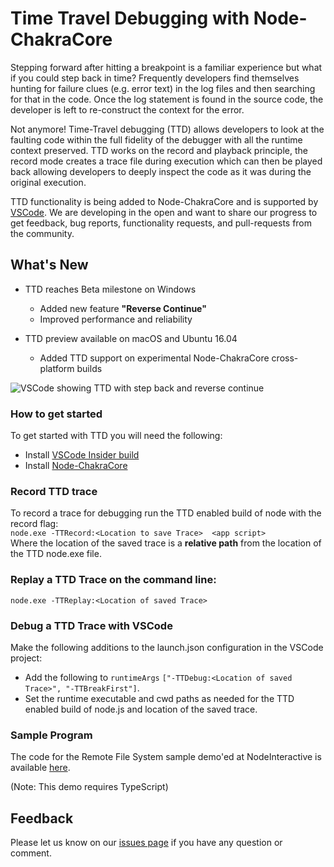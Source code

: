 # Time Travel Debugging with Node-ChakraCore

Stepping forward after hitting a breakpoint is a familiar experience but what 
if you could step back in time?  Frequently developers find themselves hunting 
for failure clues (e.g. error text) in the log files and then searching for 
that in the code.  Once the log statement is found in the source code, the 
developer is left to re-construct the context for the error.  

Not anymore!  Time-Travel debugging (TTD) allows developers to look at the 
faulting code within the full fidelity of the debugger with all the runtime 
context preserved.  TTD works on the record and playback principle, the record 
mode creates a trace file during execution which can then be played back 
allowing developers to deeply inspect the code as it was during the original 
execution. 

TTD functionality is being added to Node-ChakraCore and is supported by [VSCode](https://aka.ms/vscode-insider). 
We are developing in the open and want to share our progress to get feedback,
bug reports, functionality requests, and pull-requests from the community. 

## What's New
* TTD reaches Beta milestone on Windows
  * Added new feature **"Reverse Continue"**
  * Improved performance and reliability

* TTD preview available on macOS and Ubuntu 16.04
  * Added TTD support on experimental Node-ChakraCore cross-platform builds

![VSCode showing TTD with step back and reverse continue](https://cloud.githubusercontent.com/assets/1898161/20216922/a007d232-a81d-11e6-8631-df5f285d623b.gif)
### How to get started
To get started with TTD you will need the following:

- Install [VSCode Insider build](https://aka.ms/vscode-insider) 
- Install [Node-ChakraCore](https://github.com/nodejs/node-chakracore/releases)

### Record TTD trace
To record a trace for debugging run the TTD enabled build of node with the record flag:   
```node.exe -TTRecord:<Location to save Trace>  <app script>```  
Where the location of the saved trace is a **relative path** from the location of the TTD node.exe file.

### Replay a TTD Trace on the command line:
```node.exe -TTReplay:<Location of saved Trace>```

### Debug a TTD Trace with VSCode
Make the following additions to the launch.json configuration in the VSCode project: 
- Add the following to ```runtimeArgs``` ```["-TTDebug:<Location of saved Trace>", "-TTBreakFirst"]```.
- Set the runtime executable and cwd paths as needed for the TTD enabled build of node.js and location of the saved trace.

### Sample Program
The code for the Remote File System sample demo'ed at NodeInteractive is available [here](http://research.microsoft.com/en-us/um/people/marron/samples/RFSDemo.zip).

(Note: This demo requires TypeScript)

## Feedback
Please let us know on our [issues page](https://github.com/nodejs/node-chakracore/issues) if you have any question or comment. 

